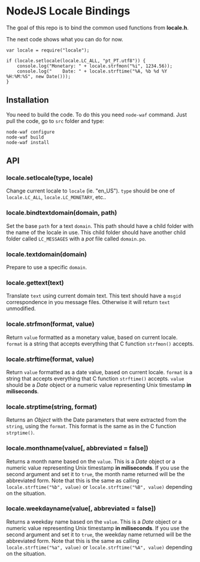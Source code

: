 NodeJS Locale Bindings
======================

The goal of this repo is to bind the common used functions from **locale.h**.

The next code shows what you can do for now.

    var locale = require("locale");
    
    if (locale.setlocale(locale.LC_ALL, "pt_PT.utf8")) {
    	console.log("Monetary: " + locale.strfmon("%i", 1234.56));
    	console.log("    Date: " + locale.strftime("%A, %b %d %Y %H:%M:%S", new Date()));
    }

## Installation

You need to build the code. To do this you need `node-waf` command. Just pull the code,
go to `src` folder and type:

    node-waf configure
    node-waf build
    node-waf install

## API

### locale.setlocale(type, locale)

Change current locale to `locale` (ie. "en\_US"). `type` should be one of `locale.LC_ALL`,
`locale.LC_MONETARY`, etc..

### locale.bindtextdomain(domain, path)

Set the base `path` for a text `domain`. This path should have a child folder with
the name of the locale in use. This child folder should have another child folder
called `LC_MESSAGES` with a _pot_ file called `domain.po`.

### locale.textdomain(domain)

Prepare to use a specific `domain`.

### locale.gettext(text)

Translate `text` using current domain text. This text should have a `msgid` correspondence
in you message files. Otherwise it will return `text` unmodified.

### locale.strfmon(format, value)

Return `value` formatted as a monetary value, based on current locale. `format` is a string
that accepts everything that C function `strfmon()` accepts.

### locale.strftime(format, value)

Return `value` formatted as a date value, based on current locale. `format` is a string
that accepts everything that C function `strftime()` accepts. `value` should be a _Date_
object or a numeric value representing Unix timestamp **in miliseconds**.

### locale.strptime(string, format)

Returns an _Object_ with the Date parameters that were extracted from the `string`, using
the `format`. This format is the same as in the C function `strptime()`.

### locale.monthname(value[, abbreviated = false])

Returns a month name based on the `value`. This is a _Date_ object or a numeric value
representing Unix timestamp **in miliseconds**. If you use the second argument and set
it to `true`, the month name returned will be the abbreviated form. Note that this is
the same as calling `locale.strftime("%b", value)` or `locale.strftime("%B", value)`
depending on the situation.

### locale.weekdayname(value[, abbreviated = false])

Returns a weekday name based on the `value`. This is a _Date_ object or a numeric value
representing Unix timestamp **in miliseconds**. If you use the second argument and set
it to `true`, the weekday name returned will be the abbreviated form. Note that this is
the same as calling `locale.strftime("%a", value)` or `locale.strftime("%A", value)`
depending on the situation.

